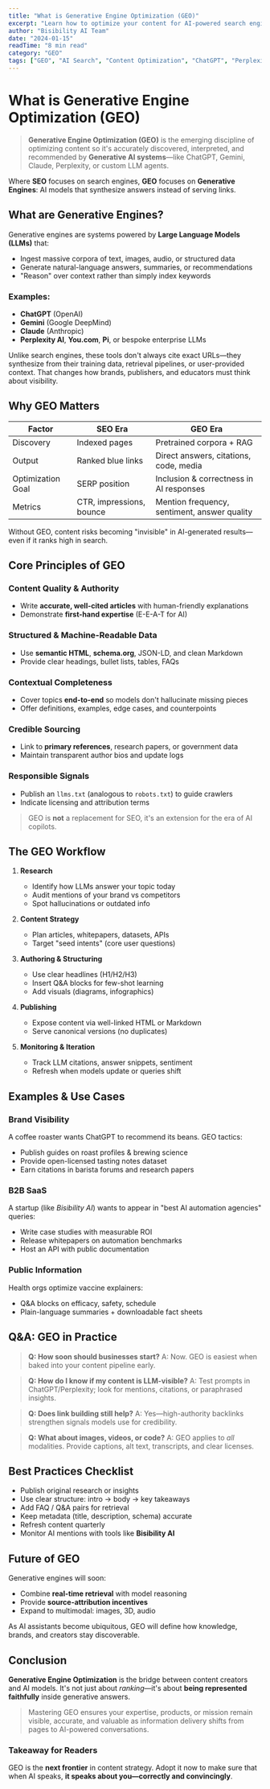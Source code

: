```yaml
---
title: "What is Generative Engine Optimization (GEO)"
excerpt: "Learn how to optimize your content for AI-powered search engines like ChatGPT, Perplexity, and Claude to improve your brand visibility in the AI era."
author: "Bisibility AI Team"
date: "2024-01-15"
readTime: "8 min read"
category: "GEO"
tags: ["GEO", "AI Search", "Content Optimization", "ChatGPT", "Perplexity"]
---
```


# What is Generative Engine Optimization (GEO)

> **Generative Engine Optimization (GEO)** is the emerging discipline of optimizing content so it's accurately discovered, interpreted, and recommended by **Generative AI systems**—like ChatGPT, Gemini, Claude, Perplexity, or custom LLM agents.

Where **SEO** focuses on search engines, **GEO** focuses on **Generative Engines**: AI models that synthesize answers instead of serving links.

## What are Generative Engines?

Generative engines are systems powered by **Large Language Models (LLMs)** that:

* Ingest massive corpora of text, images, audio, or structured data
* Generate natural-language answers, summaries, or recommendations
* "Reason" over context rather than simply index keywords

### Examples:

* **ChatGPT** (OpenAI)
* **Gemini** (Google DeepMind)
* **Claude** (Anthropic)
* **Perplexity AI**, **You.com**, **Pi**, or bespoke enterprise LLMs

Unlike search engines, these tools don't always cite exact URLs—they synthesize from their training data, retrieval pipelines, or user-provided context. That changes how brands, publishers, and educators must think about visibility.

## Why GEO Matters

| Factor            | SEO Era                  | GEO Era                                      |
| ----------------- | ------------------------ | -------------------------------------------- |
| Discovery         | Indexed pages            | Pretrained corpora + RAG                     |
| Output            | Ranked blue links        | Direct answers, citations, code, media       |
| Optimization Goal | SERP position            | Inclusion & correctness in AI responses      |
| Metrics           | CTR, impressions, bounce | Mention frequency, sentiment, answer quality |

Without GEO, content risks becoming "invisible" in AI-generated results—even if it ranks high in search.

## Core Principles of GEO

### Content Quality & Authority

* Write **accurate, well-cited articles** with human-friendly explanations
* Demonstrate **first-hand expertise** (E-E-A-T for AI)

### Structured & Machine-Readable Data

* Use **semantic HTML**, **schema.org**, JSON-LD, and clean Markdown
* Provide clear headings, bullet lists, tables, FAQs

### Contextual Completeness

* Cover topics **end-to-end** so models don't hallucinate missing pieces
* Offer definitions, examples, edge cases, and counterpoints

### Credible Sourcing

* Link to **primary references**, research papers, or government data
* Maintain transparent author bios and update logs

### Responsible Signals

* Publish an `llms.txt` (analogous to `robots.txt`) to guide crawlers
* Indicate licensing and attribution terms

> GEO is **not** a replacement for SEO, it's an extension for the era of AI copilots.

## The GEO Workflow

1. **Research**
   * Identify how LLMs answer your topic today
   * Audit mentions of your brand vs competitors
   * Spot hallucinations or outdated info

2. **Content Strategy**
   * Plan articles, whitepapers, datasets, APIs
   * Target "seed intents" (core user questions)

3. **Authoring & Structuring**
   * Use clear headlines (H1/H2/H3)
   * Insert Q&A blocks for few-shot learning
   * Add visuals (diagrams, infographics)

4. **Publishing**
   * Expose content via well-linked HTML or Markdown
   * Serve canonical versions (no duplicates)

5. **Monitoring & Iteration**
   * Track LLM citations, answer snippets, sentiment
   * Refresh when models update or queries shift

## Examples & Use Cases

### Brand Visibility

A coffee roaster wants ChatGPT to recommend its beans. GEO tactics:

* Publish guides on roast profiles & brewing science
* Provide open-licensed tasting notes dataset
* Earn citations in barista forums and research papers

### B2B SaaS

A startup (like _Bisibility AI_) wants to appear in "best AI automation agencies" queries:

* Write case studies with measurable ROI
* Release whitepapers on automation benchmarks
* Host an API with public documentation

### Public Information

Health orgs optimize vaccine explainers:

* Q&A blocks on efficacy, safety, schedule
* Plain-language summaries + downloadable fact sheets

## Q&A: GEO in Practice

> **Q: How soon should businesses start?**
> A: Now. GEO is easiest when baked into your content pipeline early.

> **Q: How do I know if my content is LLM-visible?**
> A: Test prompts in ChatGPT/Perplexity; look for mentions, citations, or paraphrased insights.

> **Q: Does link building still help?**
> A: Yes—high-authority backlinks strengthen signals models use for credibility.

> **Q: What about images, videos, or code?**
> A: GEO applies to _all_ modalities. Provide captions, alt text, transcripts, and clear licenses.

## Best Practices Checklist

* Publish original research or insights
* Use clear structure: intro → body → key takeaways
* Add FAQ / Q&A pairs for retrieval
* Keep metadata (title, description, schema) accurate
* Refresh content quarterly
* Monitor AI mentions with tools like **Bisibility AI**

## Future of GEO

Generative engines will soon:

* Combine **real-time retrieval** with model reasoning
* Provide **source-attribution incentives**
* Expand to multimodal: images, 3D, audio

As AI assistants become ubiquitous, GEO will define how knowledge, brands, and creators stay discoverable.

## Conclusion

**Generative Engine Optimization** is the bridge between content creators and AI models.
It's not just about _ranking_—it's about **being represented faithfully** inside generative answers.

> Mastering GEO ensures your expertise, products, or mission remain visible, accurate, and valuable as information delivery shifts from pages to AI-powered conversations.

### Takeaway for Readers

GEO is the **next frontier** in content strategy. Adopt it now to make sure that when AI speaks, **it speaks about you—correctly and convincingly**.

